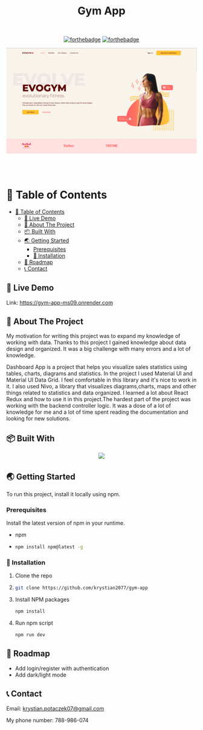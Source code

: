 <br />
<div align="center">
  <h1 style="margin-bottom: 50px">Gym App </h1>

[![forthebadge](http://forthebadge.com/images/badges/made-with-typescript.svg)](http://forthebadge.com)
[![forthebadge](http://forthebadge.com/images/badges/built-with-love.svg)](http://forthebadge.com)

 <img src="src/assets/start.png" alt="Start" style="margin-bottom: 50px">
</div>

# 🚩 Table of Contents

- [🚩 Table of Contents](#-table-of-contents)
  - [🚀 Live Demo](#-live-demo)
  - [💬 About The Project](#-about-the-project)
  - [📦 Built With](#-built-with)
  - [🌏 Getting Started](#-getting-started)
    - [Prerequisites](#prerequisites)
    - [🔧 Installation](#-installation)
  - [🐾 Roadmap](#-roadmap)
  - [📞 Contact](#-contact)

## 🚀 Live Demo

Link: https://gym-app-ms09.onrender.com

## 💬 About The Project

My motivation for writing this project was to expand my knowledge of working with data.
Thanks to this project I gained knowledge about data design and organized. It was a big challenge with many errors and a lot of knowledge.

Dashboard App is a project that helps you visualize sales statistics using tables, charts, diagrams and statistics.
In the project I used Material UI and Material UI Data Grid. I feel comfortable in this library and it's nice to work in it.
I also used Nivo, a library that visualizes diagrams,charts, maps and other things related to statistics and data organized.
I learned a lot about React Redux and how to use it in this project.The hardest part of the project was working with the backend controller logic. It was a dose of a lot of knowledge for me and a lot of time spent reading the documentation and looking for new solutions.

## 📦 Built With

<p align="center">
  <a href="https://skillicons.dev">
    <img src="https://skillicons.dev/icons?i=typescript,react,tailwind,vite" />
  </a>
</p>

## 🌏 Getting Started

To run this project, install it locally using npm.

### Prerequisites

Install the latest version of npm in your runtime.

- npm
- ```sh
  npm install npm@latest -g
  ```

### 🔧 Installation

1.  Clone the repo
2.  ```sh
    git clone https://github.com/krystian2077/gym-app
    ```
3.  Install NPM packages
    ```sh
    npm install
    ```
4.  Run npm script
    ```sh
    npm run dev
    ```

## 🐾 Roadmap

- Add login/register with authentication
- Add dark/light mode

<!-- CONTACT -->

## 📞 Contact

Email: krystian.potaczek07@gmail.com

My phone number: 788-986-074
